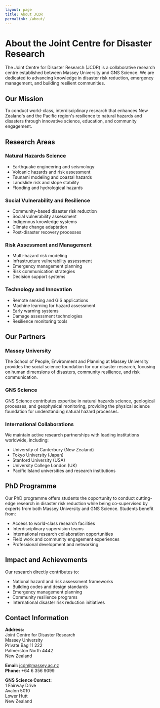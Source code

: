 ```yaml
---
layout: page
title: About JCDR
permalink: /about/
---
```


# About the Joint Centre for Disaster Research

The Joint Centre for Disaster Research (JCDR) is a collaborative research centre established between Massey University and GNS Science. We are dedicated to advancing knowledge in disaster risk reduction, emergency management, and building resilient communities.

## Our Mission

To conduct world-class, interdisciplinary research that enhances New Zealand's and the Pacific region's resilience to natural hazards and disasters through innovative science, education, and community engagement.

## Research Areas

### Natural Hazards Science
- Earthquake engineering and seismology
- Volcanic hazards and risk assessment
- Tsunami modeling and coastal hazards
- Landslide risk and slope stability
- Flooding and hydrological hazards

### Social Vulnerability and Resilience
- Community-based disaster risk reduction
- Social vulnerability assessment
- Indigenous knowledge systems
- Climate change adaptation
- Post-disaster recovery processes

### Risk Assessment and Management
- Multi-hazard risk modeling
- Infrastructure vulnerability assessment
- Emergency management planning
- Risk communication strategies
- Decision support systems

### Technology and Innovation
- Remote sensing and GIS applications
- Machine learning for hazard assessment
- Early warning systems
- Damage assessment technologies
- Resilience monitoring tools

## Our Partners

### Massey University
The School of People, Environment and Planning at Massey University provides the social science foundation for our disaster research, focusing on human dimensions of disasters, community resilience, and risk communication.

### GNS Science
GNS Science contributes expertise in natural hazards science, geological processes, and geophysical monitoring, providing the physical science foundation for understanding natural hazard processes.

### International Collaborations
We maintain active research partnerships with leading institutions worldwide, including:
- University of Canterbury (New Zealand)
- Tokyo University (Japan)
- Stanford University (USA)
- University College London (UK)
- Pacific Island universities and research institutions

## PhD Programme

Our PhD programme offers students the opportunity to conduct cutting-edge research in disaster risk reduction while being co-supervised by experts from both Massey University and GNS Science. Students benefit from:

- Access to world-class research facilities
- Interdisciplinary supervision teams
- International research collaboration opportunities
- Field work and community engagement experiences
- Professional development and networking

## Impact and Achievements

Our research directly contributes to:
- National hazard and risk assessment frameworks
- Building codes and design standards
- Emergency management planning
- Community resilience programs
- International disaster risk reduction initiatives

## Contact Information

**Address:**  
Joint Centre for Disaster Research  
Massey University  
Private Bag 11 222  
Palmerston North 4442  
New Zealand

**Email:** jcdr@massey.ac.nz  
**Phone:** +64 6 356 9099

**GNS Science Contact:**  
1 Fairway Drive  
Avalon 5010  
Lower Hutt  
New Zealand
